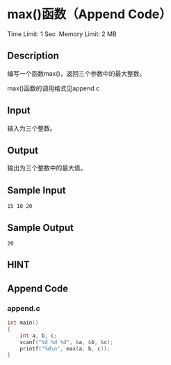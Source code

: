 # max()函数（Append Code）
Time Limit: 1 Sec  Memory Limit: 2 MB


## Description
编写一个函数max()，返回三个参数中的最大整数。

max()函数的调用格式见append.c



## Input
输入为三个整数。



## Output
输出为三个整数中的最大值。



## Sample Input
```
15 10 20
```
## Sample Output
```
20

```

## HINT


## Append Code
### append.c
```c
int main()
{
    int a, b, c;
    scanf("%d %d %d", &a, &b, &c);
    printf("%d\n", max(a, b, c));
}

```
